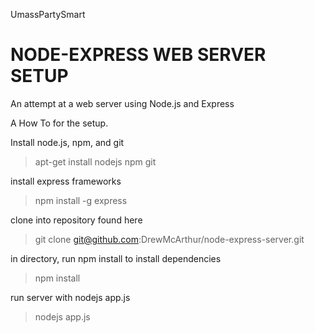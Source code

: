 UmassPartySmart

NODE-EXPRESS WEB SERVER SETUP
====================================================

An attempt at a web server using Node.js and Express

A How To for the setup.

Install node.js, npm, and git

 > apt-get install nodejs npm git

install express frameworks

 > npm install -g express

clone into repository found here

 > git clone git@github.com:DrewMcArthur/node-express-server.git

in directory, run npm install to install dependencies

 > npm install

run server with nodejs app.js

 > nodejs app.js

